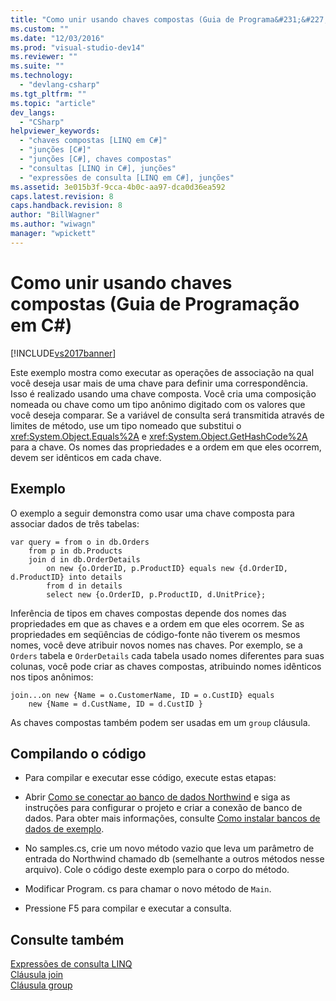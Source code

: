 ```yaml
---
title: "Como unir usando chaves compostas (Guia de Programa&#231;&#227;o em C#) | Microsoft Docs"
ms.custom: ""
ms.date: "12/03/2016"
ms.prod: "visual-studio-dev14"
ms.reviewer: ""
ms.suite: ""
ms.technology: 
  - "devlang-csharp"
ms.tgt_pltfrm: ""
ms.topic: "article"
dev_langs: 
  - "CSharp"
helpviewer_keywords: 
  - "chaves compostas [LINQ em C#]"
  - "junções [C#]"
  - "junções [C#], chaves compostas"
  - "consultas [LINQ in C#], junções"
  - "expressões de consulta [LINQ em C#], junções"
ms.assetid: 3e015b3f-9cca-4b0c-aa97-dca0d36ea592
caps.latest.revision: 8
caps.handback.revision: 8
author: "BillWagner"
ms.author: "wiwagn"
manager: "wpickett"
---
```

# Como unir usando chaves compostas (Guia de Programa&#231;&#227;o em C#)
[!INCLUDE[vs2017banner](../../../csharp/includes/vs2017banner.md)]

Este exemplo mostra como executar as operações de associação na qual você deseja usar mais de uma chave para definir uma correspondência.  Isso é realizado usando uma chave composta.  Você cria uma composição nomeada ou chave como um tipo anônimo digitado com os valores que você deseja comparar.  Se a variável de consulta será transmitida através de limites de método, use um tipo nomeado que substitui o <xref:System.Object.Equals%2A> e <xref:System.Object.GetHashCode%2A> para a chave.  Os nomes das propriedades e a ordem em que eles ocorrem, devem ser idênticos em cada chave.  
  
## Exemplo  
 O exemplo a seguir demonstra como usar uma chave composta para associar dados de três tabelas:  
  
```  
var query = from o in db.Orders  
    from p in db.Products  
    join d in db.OrderDetails   
        on new {o.OrderID, p.ProductID} equals new {d.OrderID,         d.ProductID} into details  
        from d in details  
        select new {o.OrderID, p.ProductID, d.UnitPrice};  
```  
  
 Inferência de tipos em chaves compostas depende dos nomes das propriedades em que as chaves e a ordem em que eles ocorrem.  Se as propriedades em seqüências de código\-fonte não tiverem os mesmos nomes, você deve atribuir novos nomes nas chaves.  Por exemplo, se a `Orders` tabela e `OrderDetails` cada tabela usado nomes diferentes para suas colunas, você pode criar as chaves compostas, atribuindo nomes idênticos nos tipos anônimos:  
  
```  
join...on new {Name = o.CustomerName, ID = o.CustID} equals   
    new {Name = d.CustName, ID = d.CustID }  
```  
  
 As chaves compostas também podem ser usadas em um `group` cláusula.  
  
## Compilando o código  
  
-   Para compilar e executar esse código, execute estas etapas:  
  
-   Abrir [Como se conectar ao banco de dados Northwind](../Topic/How%20to:%20Connect%20to%20the%20Northwind%20Database.md) e siga as instruções para configurar o projeto e criar a conexão de banco de dados.  Para obter mais informações, consulte [Como instalar bancos de dados de exemplo](../Topic/How%20to:%20Install%20Sample%20Databases.md).  
  
-   No samples.cs, crie um novo método vazio que leva um parâmetro de entrada do Northwind chamado db \(semelhante a outros métodos nesse arquivo\).  Cole o código deste exemplo para o corpo do método.  
  
-   Modificar Program. cs para chamar o novo método de `Main`.  
  
-   Pressione F5 para compilar e executar a consulta.  
  
## Consulte também  
 [Expressões de consulta LINQ](../../../csharp/programming-guide/linq-query-expressions/index.md)   
 [Cláusula join](../../../csharp/language-reference/keywords/join-clause.md)   
 [Cláusula group](../../../csharp/language-reference/keywords/group-clause.md)